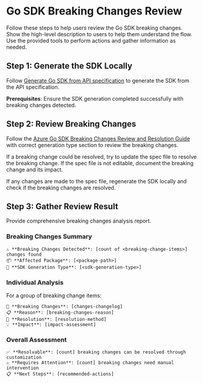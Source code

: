 # Go SDK Breaking Changes Review

Follow these steps to help users review the Go SDK breaking changes. Show the high-level description to users to help them understand the flow. Use the provided tools to perform actions and gather information as needed.

## Step 1: Generate the SDK Locally

Follow [Generate Go SDK from API specification](./go-sdk-generation.instructions.md) to generate the SDK from the API specification.

**Prerequisites**: Ensure the SDK generation completed successfully with breaking changes detected.

## Step 2: Review Breaking Changes

Follow the [Azure Go SDK Breaking Changes Review and Resolution Guide](../../documentation/sdk-breaking-changes-guide.md) with correct generation type section to review the breaking changes.

If a breaking change could be resolved, try to update the spec file to resolve the breaking change. If the spec file is not editable, document the breaking change and its impact.

If any changes are made to the spec file, regenerate the SDK locally and check if the breaking changes are resolved.

## Step 3: Gather Review Result

Provide comprehensive breaking changes analysis report.

### Breaking Changes Summary

```
⚠️ **Breaking Changes Detected**: [count of <breaking-change-items>] changes found
📦 **Affected Package**: [<package-path>]
🔧 **SDK Generation Type**: [<sdk-generation-type>]
```

### Individual Analysis

For a group of breaking change items:

```
🚨 **Breaking Changes**: [changes-changelog]
📋 **Reason**: [breaking-changes-reason]
🔧 **Resolution**: [resolution-method]
💡 **Impact**: [impact-assessment]
```

### Overall Assessment

```
✅ **Resolvable**: [count] breaking changes can be resolved through customization
⚠️ **Requires Attention**: [count] breaking changes need manual intervention
📋 **Next Steps**: [recommended-actions]
```
